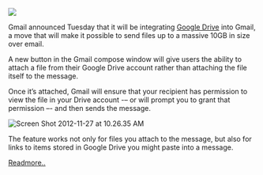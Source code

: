 <!--
id: 36724881259
link: http://blog.hengkiardo.com/post/36724881259/gmail-users-now-can-send-10gb-files
slug: gmail-users-now-can-send-10gb-files
date: Wed Nov 28 2012 13:26:27 GMT+0700 (WIT)
publish: 2012-11-028
tags: gmail, google
title: Gmail Users Now Can Send 10GB Files
-->


![](http://6.mshcdn.com/wp-content/uploads/2012/11/Screen-Shot-2012-11-27-at-10.26.25-AM.png)

Gmail announced Tuesday that it will be integrating [Google
Drive](http://mashable.com/follow/topics/google-drive/) into Gmail, a
move that will make it possible to send files up to a massive 10GB in
size over email.

A new button in the Gmail compose window will give users the ability to
attach a file from their Google Drive account rather than attaching the
file itself to the message.

Once it’s attached, Gmail will ensure that your recipient has permission
to view the file in your Drive account -– or will prompt you to grant
that permission –- and then sends the message.

![](http://9.mshcdn.com/wp-content/uploads/2012/11/Screen-Shot-2012-11-27-at-10.26.35-AM.png "Screen Shot 2012-11-27 at 10.26.35 AM")

The feature works not only for files you attach to the message, but also
for links to items stored in Google Drive you might paste into a
message.

[Readmore..](http://mashable.com/2012/11/27/gmail-10gb/)

